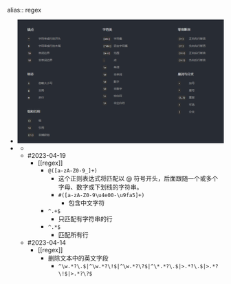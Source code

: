 alias:: regex

- ![image.png](../assets/image_1681889076820_0.png)
-
	-
	- #2023-04-19
		- [[regex]]
			- `@([a-zA-Z0-9_]+)`
				- 这个正则表达式将匹配以 @ 符号开头，后面跟随一个或多个字母、数字或下划线的字符串。
				- `#([a-zA-Z0-9\u4e00-\u9fa5]+)`
					- 包含中文字符
			- `^.+$`
				- 只匹配有字符串的行
			- `^.*$`
				- 匹配所有行
	- #2023-04-14
		- [[regex]]
			- 删除文本中的英文字段
				- `^\w.*?\.$|^\w.*?\!$|^\w.*?\?$|^\*.*?\.$|>.*?\.$|>.*?\!$|>.*?\?$`